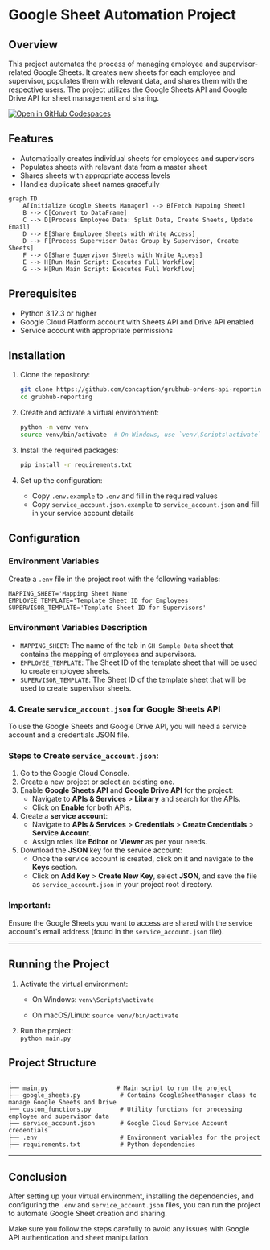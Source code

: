 # Google Sheet Automation Project

## Overview

This project automates the process of managing employee and supervisor-related Google Sheets. It creates new sheets for each employee and supervisor, populates them with relevant data, and shares them with the respective users. The project utilizes the Google Sheets API and Google Drive API for sheet management and sharing.


[![Open in GitHub Codespaces](https://github.com/codespaces/badge.svg)](https://codespaces.new/concaption/grubhub-orders-api-reporting-in-sheets)

## Features

- Automatically creates individual sheets for employees and supervisors
- Populates sheets with relevant data from a master sheet
- Shares sheets with appropriate access levels
- Handles duplicate sheet names gracefully

```mermaid
graph TD
    A[Initialize Google Sheets Manager] --> B[Fetch Mapping Sheet]
    B --> C[Convert to DataFrame]
    C --> D[Process Employee Data: Split Data, Create Sheets, Update Email]
    D --> E[Share Employee Sheets with Write Access]
    D --> F[Process Supervisor Data: Group by Supervisor, Create Sheets]
    F --> G[Share Supervisor Sheets with Write Access]
    E --> H[Run Main Script: Executes Full Workflow]
    G --> H[Run Main Script: Executes Full Workflow]

```

## Prerequisites

- Python 3.12.3 or higher
- Google Cloud Platform account with Sheets API and Drive API enabled
- Service account with appropriate permissions

## Installation

1. Clone the repository:
   ```bash
   git clone https://github.com/concaption/grubhub-orders-api-reporting-in-sheets.git
   cd grubhub-reporting
   ```

2. Create and activate a virtual environment:
   ```bash
   python -m venv venv
   source venv/bin/activate  # On Windows, use `venv\Scripts\activate`
   ```

3. Install the required packages:
   ```bash
   pip install -r requirements.txt
   ```

4. Set up the configuration:
   - Copy `.env.example` to `.env` and fill in the required values
   - Copy `service_account.json.example` to `service_account.json` and fill in your service account details

## Configuration

### Environment Variables

Create a `.env` file in the project root with the following variables:

```
MAPPING_SHEET='Mapping Sheet Name'
EMPLOYEE_TEMPLATE='Template Sheet ID for Employees'
SUPERVISOR_TEMPLATE='Template Sheet ID for Supervisors'
```

### **Environment Variables Description**

-   `MAPPING_SHEET`: The name of the tab in `GH Sample Data` sheet that contains the mapping of employees and supervisors.
-   `EMPLOYEE_TEMPLATE`: The Sheet ID of the template sheet that will be used to create employee sheets.
-   `SUPERVISOR_TEMPLATE`: The Sheet ID of the template sheet that will be used to create supervisor sheets.

### 4. Create `service_account.json` for Google Sheets API

To use the Google Sheets and Google Drive API, you will need a service account and a credentials JSON file.

### Steps to Create `service_account.json`:

1.  Go to the Google Cloud Console.
2.  Create a new project or select an existing one.
3.  Enable **Google Sheets API** and **Google Drive API** for the project:
    -   Navigate to **APIs & Services** > **Library** and search for the APIs.
    -   Click on **Enable** for both APIs.
4.  Create a **service account**:
    -   Navigate to **APIs & Services** > **Credentials** > **Create Credentials** > **Service Account**.
    -   Assign roles like **Editor** or **Viewer** as per your needs.
5.  Download the **JSON** key for the service account:
    -   Once the service account is created, click on it and navigate to the **Keys** section.
    -   Click on **Add Key** > **Create New Key**, select **JSON**, and save the file as `service_account.json` in your project root directory.

### Important:

Ensure the Google Sheets you want to access are shared with the service account's email address (found in the `service_account.json` file).

----------

## Running the Project

1.  Activate the virtual environment:
    
    -   On Windows:
        `venv\Scripts\activate` 
        
    -   On macOS/Linux:
        `source venv/bin/activate` 
        
2.  Run the project:    
    `python main.py`

## Project Structure

```
.
├── main.py                   # Main script to run the project
├── google_sheets.py           # Contains GoogleSheetManager class to manage Google Sheets and Drive
├── custom_functions.py        # Utility functions for processing employee and supervisor data
├── service_account.json       # Google Cloud Service Account credentials
├── .env                       # Environment variables for the project
├── requirements.txt           # Python dependencies

```
----------
## Conclusion

After setting up your virtual environment, installing the dependencies, and configuring the `.env` and `service_account.json` files, you can run the project to automate Google Sheet creation and sharing.

Make sure you follow the steps carefully to avoid any issues with Google API authentication and sheet manipulation.
